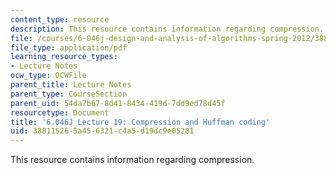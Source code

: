 ```yaml
---
content_type: resource
description: This resource contains information regarding compression.
file: /courses/6-046j-design-and-analysis-of-algorithms-spring-2012/388115265a456321c4a5d19dc9e05281_MIT6_046JS12_lec19.pdf
file_type: application/pdf
learning_resource_types:
- Lecture Notes
ocw_type: OCWFile
parent_title: Lecture Notes
parent_type: CourseSection
parent_uid: 54da7b67-8d41-8434-419d-7dd9ed78d45f
resourcetype: Document
title: '6.046J Lecture 19: Compression and Huffman coding'
uid: 38811526-5a45-6321-c4a5-d19dc9e05281
---
```

This resource contains information regarding compression.

